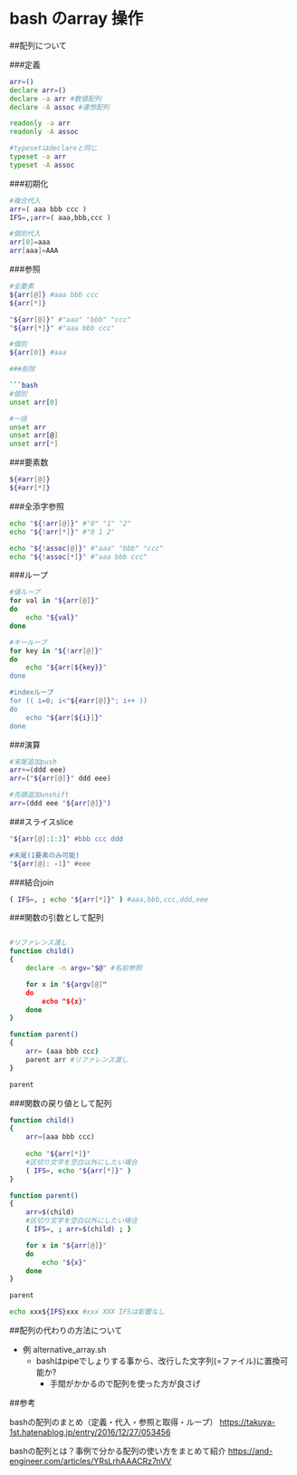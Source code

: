 # bash のarray 操作

##配列について

###定義

```bash
arr=()
declare arr=()
declare -a arr #数値配列
declare -A assoc #連想配列

readonly -a arr
readonly -A assoc

#typesetはdeclareと同じ
typeset -a arr
typeset -A assoc

```

###初期化

```bash
#複合代入
arr=( aaa bbb ccc )
IFS=,;arr=( aaa,bbb,ccc )

#個別代入
arr[0]=aaa
arr[aaa]=AAA

```

###参照

```bash
#全要素
${arr[@]} #aaa bbb ccc
${arr[*]}

"${arr[@]}" #"aaa" "bbb" "ccc"
"${arr[*]}" #"aaa bbb ccc"

#個別
${arr[0]} #aaa

###削除

```bash
#個別
unset arr[0]

#一括
unset arr
unset arr[@]
unset arr[*]

```

###要素数

```bash
${#arr[@]}
${#arr[*]}

```

###全添字参照

```bash
echo "${!arr[@]}" #"0" "1" "2"
echo "${!arr[*]}" #"0 1 2"

echo "${!assoc[@]}" #"aaa" "bbb" "ccc"
echo "${!assoc[*]}" #"aaa bbb ccc"

```

###ループ

```bash
#値ループ
for val in "${arr[@]}"
do
    echo "${val}"
done

#キーループ
for key in "${!arr[@]}"
do
    echo "${arr[${key}}"
done

#indexループ
for (( i=0; i<"${#arr[@]}"; i++ ))
do
    echo "${arr[${i}]}"
done

```

###演算

```bash
#末尾追加push
arr+=(ddd eee)
arr=("${arr[@]}" ddd eee)

#先頭追加unshift
arr=(ddd eee "${arr[@]}")

```

###スライスslice

```bash
"${arr[@]:1:3]" #bbb ccc ddd

#末尾(1要素のみ可能)
"${arr[@]: -1]" #eee

```

###結合join

```bash
( IFS=, ; echo "${arr[*]}" ) #aaa,bbb,ccc,ddd,eee

```

###関数の引数として配列

```bash

#リファレンス渡し
function child()
{
    declare -n argv="$@" #名前参照

    for x in "${argv[@]"
    do
        echo "${x}"
    done
}

function parent()
{
    arr= (aaa bbb ccc)
    parent arr #リファレンス渡し
}

parent

```

###関数の戻り値として配列

```bash
function child()
{
    arr=(aaa bbb ccc)
    
    echo "${arr[*]}"
    #区切り文字を空白以外にしたい場合
    ( IFS=, echo "${arr[*]}" )
}

function parent()
{
    arr=$(child)
    #区切り文字を空白以外にしたい場合
    { IFS=, ; arr=$(child) ; }

    for x in "${arr[@]}"
    do
        echo "${x}"
    done
}

parent

echo xxx${IFS}xxx #xxx XXX IFSは影響なし

```


##配列の代わりの方法について



- 例 alternative_array.sh
    - bashはpipeでしょりする事から、改行した文字列(=ファイル)に置換可能か?
        - 手間がかかるので配列を使った方が良さげ


##参考

bashの配列のまとめ（定義・代入・参照と取得・ループ）
https://takuya-1st.hatenablog.jp/entry/2016/12/27/053456

bashの配列とは？事例で分かる配列の使い方をまとめて紹介
https://and-engineer.com/articles/YRsLrhAAACRz7nVV


